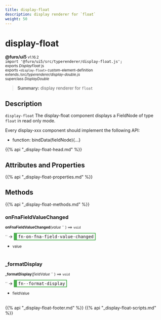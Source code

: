 ```yaml
---
title: display-float
description: display renderer for `float`
weight: 50
---
```


# display-float
**@furo/ui5** <small>v1.16.2</small>
<br>`import '@furo/ui5/src/typerenderer/display-float.js';`<small>
<br>exports *DisplayFloat* js
<br>exports `<display-float>` custom-element-definition
<br>extends */src/typerenderer/display-double.js*
<br>superclass *DisplayDouble*</small>

> **Summary:** display renderer for `float`

## Description

`display-float`
The display-float component displays a FieldNode of type `float` in read only mode.

Every display-xxx component should implement the following API:
- function: bindData(fieldNode){...}

{{% api "_display-float-head.md" %}}

## Attributes and Properties
{{% api "_display-float-properties.md" %}}






## Methods
{{% api "_display-float-methods.md" %}}


### **onFnaFieldValueChanged**
<small>**onFnaFieldValueChanged**(*value* `` ) ⟹ `void`</small>

<small>`` </small> →
<span  style="border-width:2px 2px 2px 10px; border-style: solid;border-color:  rgb(76, 175, 80);font-family:monospace; padding:2px 4px;">fn-on-fna-field-value-changed</span>



- <small>value </small>
<br><br>

### **_formatDisplay**
<small>**_formatDisplay**(*fieldValue* `` ) ⟹ `void`</small>

<small>`` </small> →
<span  style="border-width:2px 2px 2px 10px; border-style: solid;border-color:  rgb(76, 175, 80);font-family:monospace; padding:2px 4px;">fn--format-display</span>



- <small>fieldValue </small>
<br><br>





{{% api "_display-float-footer.md" %}}
{{% api "_display-float-scripts.md" %}}
